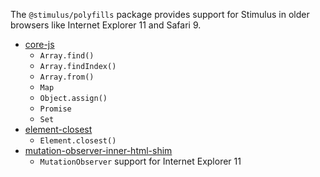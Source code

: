 The `@stimulus/polyfills` package provides support for Stimulus in older browsers like Internet Explorer 11 and Safari 9.

* [core-js](https://www.npmjs.com/package/core-js)
  * `Array.find()`
  * `Array.findIndex()`
  * `Array.from()`
  * `Map`
  * `Object.assign()`
  * `Promise`
  * `Set`
* [element-closest](https://www.npmjs.com/package/element-closest)
  * `Element.closest()`
* [mutation-observer-inner-html-shim](https://www.npmjs.com/package/mutation-observer-inner-html-shim)
  * `MutationObserver` support for Internet Explorer 11
  
